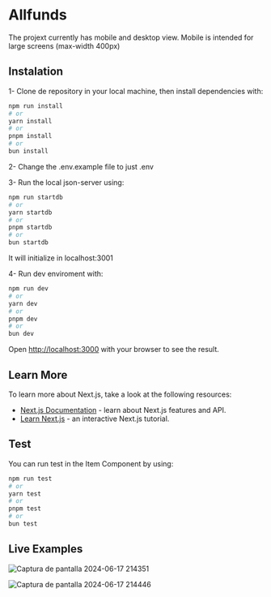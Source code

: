 # Allfunds

The projext currently has mobile and desktop view. Mobile is intended for large screens (max-width 400px)

## Instalation

1- Clone de repository in your local machine, then install dependencies with:

```bash
npm run install
# or
yarn install
# or
pnpm install
# or
bun install
```

2- Change the .env.example file to just .env

3- Run the local json-server using:

```bash
npm run startdb
# or
yarn startdb
# or
pnpm startdb
# or
bun startdb
```

It will initialize in localhost:3001

4- Run dev enviroment with:

```bash
npm run dev
# or
yarn dev
# or
pnpm dev
# or
bun dev
```

Open [http://localhost:3000](http://localhost:3000) with your browser to see the result.


## Learn More

To learn more about Next.js, take a look at the following resources:

- [Next.js Documentation](https://nextjs.org/docs) - learn about Next.js features and API.
- [Learn Next.js](https://nextjs.org/learn) - an interactive Next.js tutorial.


## Test

You can run test in the Item Component by using:

```bash
npm run test
# or
yarn test
# or
pnpm test
# or
bun test
```

## Live Examples 

![Captura de pantalla 2024-06-17 214351](https://github.com/Madpug2022/Allfunds/assets/98781462/9b0875f6-f793-4992-a7c8-986ea65d78a2)

![Captura de pantalla 2024-06-17 214446](https://github.com/Madpug2022/Allfunds/assets/98781462/05e62737-ea69-43a7-b902-b3986c987bfe)


